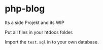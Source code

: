 # php-blog
Its a side Projekt and its WIP

Put all files in your htdocs folder.
 
 Import the `test.sql` in to your own database.
